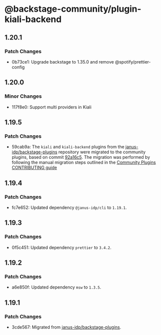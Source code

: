 # @backstage-community/plugin-kiali-backend

## 1.20.1

### Patch Changes

- 0b73ce1: Upgrade backstage to 1.35.0 and remove @spotify/prettier-config

## 1.20.0

### Minor Changes

- 117f8e0: Support multi providers in Kiali

## 1.19.5

### Patch Changes

- 59cab9a: The `kiali` and `kiali-backend` plugins from the [janus-idp/backstage-plugins](https://github.com/janus-idp/backstage-plugins) repository were migrated to the community plugins, based on commit [92a16c5](https://github.com/janus-idp/backstage-plugins/commit/92a16c5). The migration was performed by following the manual migration steps outlined in the [Community Plugins CONTRIBUTING guide](https://github.com/backstage/community-plugins/blob/main/CONTRIBUTING.md#migrating-a-plugin)

## 1.19.4

### Patch Changes

- fc7e652: Updated dependency `@janus-idp/cli` to `1.19.1`.

## 1.19.3

### Patch Changes

- 0f5c451: Updated dependency `prettier` to `3.4.2`.

## 1.19.2

### Patch Changes

- a6e850f: Updated dependency `msw` to `1.3.5`.

## 1.19.1

### Patch Changes

- 3cde567: Migrated from [janus-idp/backstage-plugins](https://github.com/janus-idp/backstage-plugins).
